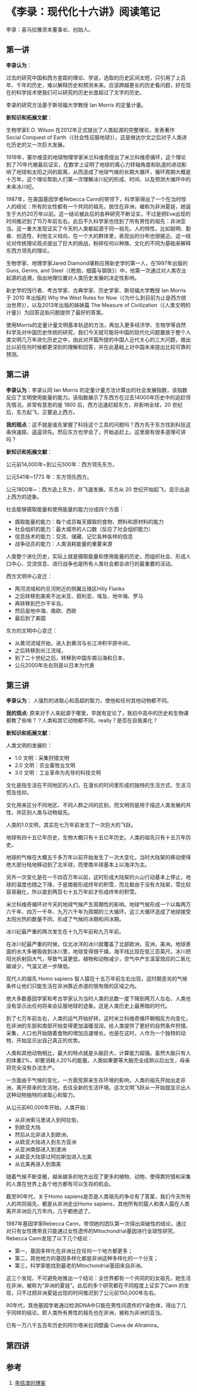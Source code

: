 <!-- toc -->
# 《李录：现代化十六讲》阅读笔记

李录：喜马拉雅资本董事长、创始人。

## 第一讲

**李录认为**：

过去的研究中国和西方差距的理论、学说，选取的历史区间太短，只引用了上百年、千年的历史，难以解释历史和预测未来。应该跨越更长的历史看问题，好在现在的科学技术使我们可以研究的历史长度超过了文字的历史。

李录的研究方法基于斯坦福大学教授 Ian Morris 的定量计量。

**新知识和拓展文献**：

生物学家E.O. Wilson 在2012年正式提出了人类起源的完整理论，发表著作 Social Conquest of Earth（《社会性征服地球》）。这是继达尔文之后对于人类进化历史的又一次巨大发展。

1919年，塞尔维亚的地球物理学家米兰科维奇提出了米兰科维奇循环，这个理论到了70年代被最后证实，在数学上证明了地球的离心力转轴角度和轨道的进动影响了地球和太阳之间的距离，从而造成了地球气候的长期大循环，循环周期大概是十万年。这个理论帮助人们第一次理解冰川纪的形成、时间、以及预测大循环中的未来冰川纪。

1987年，在美国基因学者Rebecca Cann的带领下，科学家得出了一个在当时惊人的结论：所有的女性都有一个共同的祖先，居住在非洲，被称为非洲夏娃，她诞生于大约20万年以前。这一结论被此后的各种研究不断证实，不过是把Eve出现的时间推迟到了15万年前左右。此后不久科学家也找到了所有男性的祖先：非洲亚当。这一重大发现证实了今天的人类都起源于同一祖先。人的特性，比如聪明、勤奋、创造性、利他主义倾向，在一个大的群体里，表现出的分布也很接近。这一结论对传统理论观点提出了巨大的挑战，粉碎任何以种族、文化的不同为基础来解释东西方领先的理论。

生物学家、地理学家Jared  Diamond堪称应用新史学的第一人，在1997年出版的 Guns, Germs, and Steel（《枪炮，细菌与钢铁》）中，他第一次通过对人类农业起源的追溯，指出地理位置对人类历史发展的决定性影响。

新史学的饯行者、考古学家、古典学家、历史学家、斯坦福大学教授 Ian Morris 于 2010 年出版的 Why the West Rules for Now（《为什么到目前为止是西方统治世界》），以及2013年出版的姊妹篇 The Measure of Civilization（《人类文明的计量》）为回答这些问题提供了最好的答案。

使用Morris的定量计量文明基本轨迹的方法，再加入更多经济学、生物学等自然科学及对中国历史传统的研究，我们今天就可能将中国的现代化问题置放于整个人类文明几万年进化历史之中，由此对开篇所提的中国人近代关心的三大问题，做出比以前任何时候都更深刻的理解和回答，并在此基础上对中国未来提出比较可靠的预测。

## 第二讲

**李录认为**：李录认同 Ian Morris 的定量计量方法计算出的社会发展指数，该指数反应了文明使用能量的能力。该指数展示了东西方在过去14000年历史中的追赶领先情况。非常有意思的是 1800 后，西方迅速赶超东方，并影响全球，20 世纪后，东方起飞，正要追上西方。

**我的观点**：这不就是谁先掌握了科技这个工具的问题吗？西方先于东方找到科技这条快速路，遥遥领先。然后东方也学会了，开始追赶上。这里面有很多道理可讲吗？

**新知识和拓展文献**：

公元前14,000年~到公元500年：西方领先东方。

公元541年~1773 年：东方领先西方。

公元1800年~：西方追上东方，并飞速发展。东方从 20 世纪开始起飞，显示出追上西方的迹象。

社会能够摄取能量和使用能量的能力分成四个方面：

* 摄取能量的能力：每个成员每天摄取的食物、燃料和原材料的能力
* 社会组织的能力：最大城市的人口数（反应了社会组织能力）
* 信息技术的能力：交流、储藏、记忆各种各样的信息
* 战争动员的能力：人类消耗能量的重要来源

人类整个进化历史，实际上就是摄取能量和使用能量的历史，而组织社会、形成人口中心、交流信息、进行战争也是所有人类社会都会进行的最重要的活动。

西方文明中心变迁：

* 两河流域和约旦河附近的侧翼丘陵区Hilly Flanks
* 之后转移到美索不达米亚、叙利亚、埃及、地中海、罗马
* 再转移到巴尔干半岛，
* 然后是地中海、南欧、西欧
* 最后到了美国

东方的文明中心变迁：

* 从黄河流域开始，进入到黄河与长江冲积平原中间，
* 之后转移到长江流域，
* 到了二十世纪之后，转移到中国东南沿海和日本，
* 公元2000年左右则是以日本为代表

## 第三讲

**李录认为**： 人强烈的进取心和高超的智力，使他和任何其他动物都不同。

**我的观点**: 原来对于人来起源于哪里，早就有定论了，我初中高中的历史和生物课都教了些啥？？人类和其它动物都不同，really？是否在自我美化？

**新知识和拓展文献**：

人类文明的发展阶：

* 1.0 文明：采集狩猎文明
* 2.0 文明：农业畜牧业文明
* 3.0 文明：工业革命为先导的科技文明

文化是指生活在不同地区的人们，在漫长的时间里形成的独特的生活方式、生活习惯及信仰。

文化用来区分不同地区、不同人群之间的区别，而文明则是用于描述人类发展的共性，并区别人类与动物祖先。

人类的1.0文明，其实在七万年前发生了一次巨大的飞跃。

地球有四十五亿年历史，生物大概只有十五亿年历史。人类的祖先只有十五万年历史。

地球的气候在大概五千多万年以前开始发生了一次大变化，当时大陆架的移动使得绝大部分陆地移动到了北半球，而使南半球基本上以海洋为主。

另外一次变化是在一千四百万年以前，这时形成大陆架的火山行动基本上停止，地球的温度也随之下降，于是南极形成终年的积雪，而北极由于没有大陆架，雪比较容易融化，所以直到两百七十五万年前才形成终年的积雪。

米兰科维奇循环对今天的地球气候产生周期性的影响。地球气候形成一个以每两万六千年、四万一千年、九万六千年为周期的三大循环。这三大循环造成了地球接受太阳光热的数量不同，形成了气候的冰期和间冰期。

冰川纪最严重的两次发生在十九万年前和九万年前。

在冰川纪最严重的时候，仅北冰洋的冰川就覆盖了北部欧洲，亚洲，美洲。地球表面的水大多被吸收到冰川里，地球变得很干燥，海平线比现在低三百英尺。冰川把阳光折射回大气，导致气温更低，植物和动物减少，空气中产生温室效应的二氧化碳减少，气温又进一步降低。

现代人的祖先 Homo sapiens 智人猿在十五万年前左右出现，这时期恶劣的气候条件让他们只能生活在非洲靠近赤道的很有限的区域之内。

绝大多数基因学家和考古学家认为当时人类的总数一度下降到两万人左右，人类也没有显示出任何将来会征服地球的迹象。这是人类历史上最黑暗的时代。


到了七万年前左右，人类的运气开始好转，这时米兰科维奇循环朝相反方向变化，在非洲的东部和南部开始变得更加温暖湿润，给人类提供了更好的自然条件狩猎、采集，人口也开始随着食物的增加迅速增长。也是在这时，人作为一个独特的动物，开始显示出自己真正的优势。

人类和其他动物相比，最大的特点就是头脑巨大，计算能力超强。虽然大脑只有人的体重2%，却要消耗人20%的能量。人类如果要等大脑完全成熟以后出生，母亲将完全没有办法生产。

一方面由于气候的变化，一方面受原来生存环境的影响，人类的祖先开始出走非洲，离开原来的生活地，去往全新的生活环境。这次文明飞跃从一开始就显示出人这种动物独特的进取心和智力。

从公元前60,000年开始，人类开始：

* 从非洲索马里进入到阿拉伯，
* 到欧亚大陆
* 然后从北非进入到欧洲，
* 从欧亚大陆进入到东方亚洲
* 从亚洲南部进入到澳洲
* 从欧亚大陆穿过阿拉斯加进入北美
* 从北美再进入到南美

随着气候不断变暖，越来越多的地方出现了更多的植物、动物，使得靠狩猎和采集的人类在世界上各个地方都有可以生存的机会。

截至90年代，关于Homo sapiens是否是人类祖先的争论有了答案，我们今天所有人的共同祖先，都是从非洲走出Homo sapiens，其他所有的猿人和类人猿在人类离开非洲后几万年内，几乎都绝迹了。

1987年基因学家Rebecca Cann，带领她的团队第一次得出突破性的结论。通过对只有女性携带且只能通过女性遗传的Mitochondrial基因进行全球性研究，Rebecca Cann发现了以下几个结论：

* 第一，基因多样化在非洲比在任何一个地方都更多；
* 第二，其他地方的基因多样化都是非洲这种多样化的一个分支；
* 第三，科学家能找到最老的Mitochondrial基因来自非洲。

这三个发现，不可避免地推出一个结论：全世界都有一个共同的妇女祖先，她生活在非洲，被称为“非洲的夏娃”。此后的多个研究都在不同程度上证实了Cann 的发现，只不过把非洲夏娃出现的时间推迟到了公元前150,000年左右。

90年代，其他基因学者通过检测DNA中只能在男性间遗传的Y染色体，得出了几乎同样的结论，即人类所有男性的祖先也在非洲，被称为非洲的亚当。

已有一万八千五百年历史的阿尔塔米拉洞壁画 Cueva de Altramira。

## 第四讲



## 参考

1. [李佶澳的博客][1]

[1]: https://www.lijiaocn.com "李佶澳的博客"
